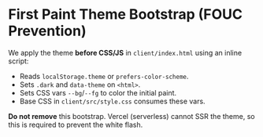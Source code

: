 # First Paint Theme Bootstrap (FOUC Prevention)

We apply the theme **before CSS/JS** in `client/index.html` using an inline script:

- Reads `localStorage.theme` or `prefers-color-scheme`.
- Sets `.dark` and `data-theme` on `<html>`.
- Sets CSS vars `--bg`/`--fg` to color the initial paint.
- Base CSS in `client/src/style.css` consumes these vars.

**Do not remove** this bootstrap. Vercel (serverless) cannot SSR the theme, so this is required to prevent the white flash.
